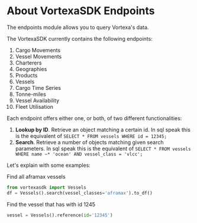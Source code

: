 # About VortexaSDK Endpoints

The endpoints module allows you to query Vortexa's data.

The VortexaSDK currently contains the following endpoints:

1. Cargo Movements
2. Vessel Movements
3. Charterers
4. Geographies
5. Products
6. Vessels
7. Cargo Time Series
8. Tonne-miles
9. Vessel Availability
10. Fleet Utilisation

Each endpoint offers either one, or both, of two different functionalities:

1. **Lookup by ID**. Retrieve an object matching a certain id. In sql speak this is the equivalent of `SELECT * FROM vessels WHERE id = 12345;`
2. **Search**. Retrieve a number of objects matching given search parameters. In sql speak this is the equivalent of `SELECT * FROM vessels WHERE name ~* 'ocean' AND vessel_class = 'vlcc';`

Let's explain with some examples:

Find all aframax vessels

```python
from vortexasdk import Vessels
df = Vessels().search(vessel_classes='aframax').to_df()
```

Find the vessel that has with id 1245

```python
vessel = Vessels().reference(id='12345')
```
